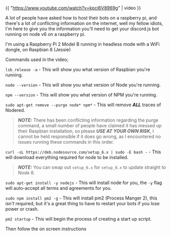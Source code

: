 {{ "https://www.youtube.com/watch?v=kpci6V8969g" | video }}

A lot of people have asked how to host their bots on a raspberry pi, and there's a lot of conflicting information on the internet,
well my fellow idiots, I'm here to give you the information you'll need to get your discord.js bot running on node v6 on a raspberry pi.

I'm using a Raspberry Pi 2 Model B running in headless mode with a WiFi dongle, on Raspbian 8 (Jessie)

Commands used in the video;

`lsb_release -a` - This will show you what version of Raspbian you're running.

`node --version` - This will show you what version of Node you're running.

`npm --version` - This will show you what version of NPM you're running.

`sudo apt-get remove --purge node* npm*` - This will remove ***ALL*** traces of Nodered.  
>***NOTE:*** There has been conflicting information regarding the purge command, a small number of people have claimed it has messed up their Raspbian installation, so please ***USE AT YOUR OWN RISK***, I cannot be held responsible if it does go wrong, as I encountered no issues running these commands in this order.

`curl -sL https://deb.nodesource.com/setup_6.x | sudo -E bash -` - This will download everything required for node to be installed.
>***NOTE:*** You can swap out `setup_6.x` for `setup_8.x` to update straight to Node 8.

`sudo apt-get install -y nodejs` - This will install node for you, the `-y` flag will auto-accept all terms and agreements for you.

`sudo npm install pm2 -g` - This will install pm2 (Process Manger 2), this _isn't_ required, but it's a great thing to have to restart your bots if you lose power or crash.

`pm2 startup` - This will begin the process of creating a start up script.

Then follow the on screen instructions
